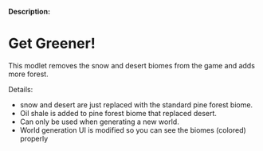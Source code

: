 **Description:**
# Get Greener!
This modlet removes the snow and desert biomes from the game and adds more forest.

Details:
- snow and desert are just replaced with the standard pine forest biome.
- Oil shale is added to pine forest biome that replaced desert.
- Can only be used when generating a new world.
- World generation UI is modified so you can see the biomes (colored) properly
